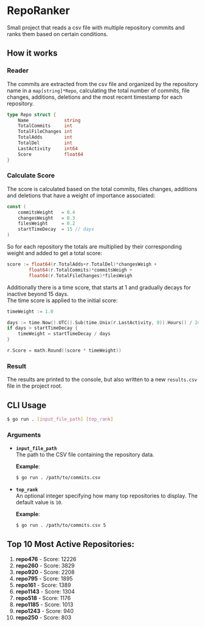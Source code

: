 # RepoRanker

Small project that reads a csv file with multiple repository commits and ranks them based on certain conditions.

## How it works

### Reader
The commits are extracted from the csv file and organized by the repository name in a `map[string]*Repo`, calculating the total number of commits, file changes, additions, deletions and the most recent timestamp for each repository.

``` Go
type Repo struct {
	Name             string
	TotalCommits     int
	TotalFileChanges int
	TotalAdds        int
	TotalDel         int
	LastActivity     int64
	Score            float64
}
```

### Calculate Score
The score is calculated based on the total commits, files changes, additions and deletions that have a weight of importance associated:

```Go
const (
	commitsWeight   = 0.4
	changesWeight   = 0.3
	filesWeight     = 0.2
	startTimeDecay  = 15 // days
)
```
So for each repository the totals are multiplied by their corresponding weight and added to get a total score:
```Go
score := float64(r.TotalAdds+r.TotalDel)*changesWeigh +
		float64(r.TotalCommits)*commitsWeigh +
		float64(r.TotalFileChanges)*filesWeigh
```
Additionally there is a time score, that starts at 1 and gradually decays for inactive beyond 15 days.  
The time score is applied to the initial score:

```Go
timeWeight := 1.0

days := time.Now().UTC().Sub(time.Unix(r.LastActivity, 0)).Hours() / 24
if days > startTimeDecay {
    timeWeight = startTimeDecay / days
}

r.Score = math.Round((score * timeWeight))
```

### Result
The results are printed to the console, but also written to a new `results.csv` file in the project root.

## CLI Usage

```bash
$ go run . [input_file_path] [top_rank]
```
### Arguments

- **`input_file_path`**  
  The path to the CSV file containing the repository data.
  
  **Example**:  
  ```bash
  $ go run . /path/to/commits.csv
  ```

- **`top_rank`**  
  An optional integer specifying how many top repositories to display. 
  The default value is `10`.
  
  **Example**:  
  ```bash
  $ go run . /path/to/commits.csv 5
  ```

## Top 10 Most Active Repositories:

1. **repo476** - Score: 12226
2. **repo260** - Score: 3829
3. **repo920** - Score: 2208
4. **repo795** - Score: 1895
5. **repo161** - Score: 1389
6. **repo1143** - Score: 1304
7. **repo518** - Score: 1176
8. **repo1185** - Score: 1013
9. **repo1243** - Score: 940
10. **repo250** - Score: 803